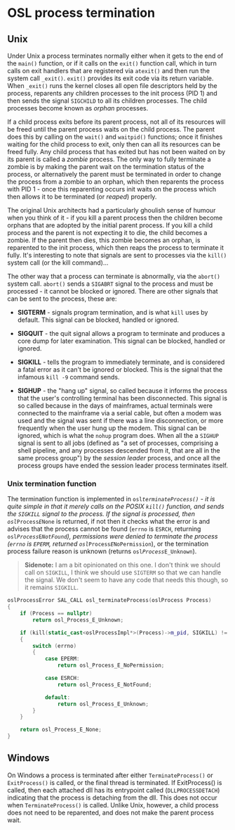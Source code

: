 # OSL process termination

## Unix

Under Unix a process terminates normally either when it gets to the end of the `main()` function, or if it calls on the `exit()` function call, which in turn calls on exit handlers that are registered via `atexit()` and then run the system call `_exit()`. `exit()` provides its exit code via its return variable. When `_exit()` runs the kernel closes all open file descriptors held by the process, reparents any children processes to the init process \(PID 1\) and then sends the signal `SIGCHILD` to all its children processes. The child processes become known as _orphan_ processes.

If a child process exits before its parent process, not all of its resources will be freed until the parent process waits on the child process. The parent does this by calling on the `wait()` and `waitpid()` functions; once it finishes waiting for the child process to exit, only then can all its resources can be freed fully. Any child process that has exited but has not been waited on by its parent is called a _zombie_ process. The only way to fully terminate a zombie is by making the parent wait on the termination status of the process, or alternatively the parent must be terminated in order to change the process from a zombie to an orphan, which then reparents the process with PID 1 - once this reparenting occurs init waits on the process which then allows it to be terminated \(or _reaped_\) properly.

The original Unix architects had a particularly ghoulish sense of humour when you think of it - if you kill a parent process then the children become orphans that are adopted by the initial parent process. If you kill a child process and the parent is not expecting it to die, the child becomes a zombie. If the parent then dies, this zombie becomes an orphan, is reparented to the init process, which then reaps the process to terminate it fully. It's interesting to note that signals are sent to processes via the `kill()` system call \(or the kill command\)...

The other way that a process can terminate is abnormally, via the `abort()` system call. `abort()` sends a `SIGABRT` signal to the process and must be processed - it cannot be blocked or ignored. There are other signals that can be sent to the process, these are:

* **SIGTERM** - signals program termination, and is what `kill` uses by default. This signal can be blocked, handled or ignored.

* **SIGQUIT** - the quit signal allows a program to terminate and produces a core dump for later examination. This signal can be blocked, handled or ignored.

* **SIGKILL** - tells the program to immediately terminate, and is considered a fatal error as it can't be ignored or blocked. This is the signal that the infamous `kill -9` command sends.

* **SIGHUP** - the "hang up" signal, so called because it informs the process that the user's controlling terminal has been disconnected. This signal is so called because in the days of mainframes, actual terminals were connected to the mainframe via a serial cable, but often a modem was used and the signal was sent if there was a line disconnection, or more frequently when the user hung up the modem.  This signal can be ignored, which is what the `nohup` program does. When all the a `SIGHUP` signal is sent to all jobs \(defined as "a set of processes, comprising a shell pipeline, and any processes descended from it, that are all in the same process group"\) by the _session leader_ process, and once all the process groups have ended the session leader process terminates itself.

### Unix termination function

The termination function is implemented in `osl`_`terminateProcess()` - it is quite simple in that it merely calls on the POSIX `kill()` function, and sends the `SIGKILL` signal to the process. If the signal is processed, then `osl`_`Process`_`E`_`None` is returned, if not then it checks what the error is and advises that the process cannot be found \(`errno` is `ESRCH`, returning `osl`_`Process`_`E`_`NotFound`\), permissions were denied to terminate the process \(`errno` is `EPERM`, returned `osl`_`Process`_`E`_`NoPermission`\), or the termination process failure reason is unknown \(returns `osl`_`Process`_`E_Unknown`\).

> **Sidenote:** I am a bit opinionated on this one. I don't think we should call on `SIGKILL`, I think we should use `SIGTERM` so that we can handle the signal. We don't seem to have any code that needs this though, so it remains `SIGKILL`.

```cpp
oslProcessError SAL_CALL osl_terminateProcess(oslProcess Process)
{
    if (Process == nullptr)
        return osl_Process_E_Unknown;

    if (kill(static_cast<oslProcessImpl*>(Process)->m_pid, SIGKILL) != 0)
    {
        switch (errno)
        {
            case EPERM:
                return osl_Process_E_NoPermission;

            case ESRCH:
                return osl_Process_E_NotFound;

            default:
                return osl_Process_E_Unknown;
        }
    }

    return osl_Process_E_None;
}
```

## Windows

On Windows a process is terminated after either `TerminateProcess()` or `ExitProcess()` is called, or the final thread is terminated. If ExitProcess\(\) is called, then each attached dll has its entrypoint called \(`DLLPROCESSDETACH`\) indicating that the process is detaching from the dll. This does not occur when `TerminateProcess()` is called. Unlike Unix, however, a child process does not need to be reparented, and does not make the parent process wait.



